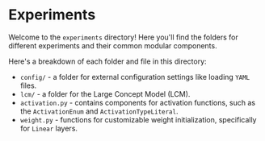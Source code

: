 # Experiments

Welcome to the `experiments` directory! Here you'll find the folders for different experiments and their common modular components.

Here's a breakdown of each folder and file in this directory:

- `config/` - a folder for external configuration settings like loading `YAML` files.
- `lcm/` - a folder for the Large Concept Model (LCM).
- `activation.py` - contains components for activation functions, such as the `ActivationEnum` and `ActivationTypeLiteral`.
- `weight.py` - functions for customizable weight initialization, specifically for `Linear` layers.
